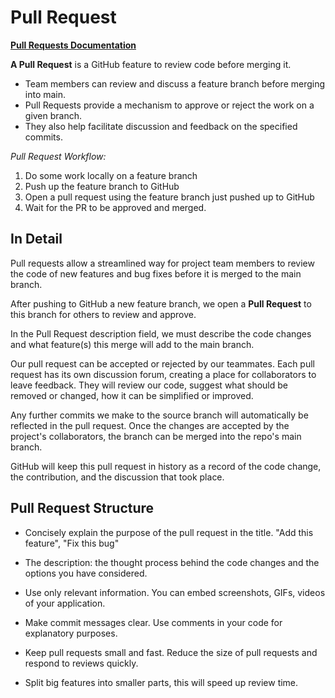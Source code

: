 # Pull Request

[**Pull Requests Documentation**](https://docs.github.com/pull-requests)

**A Pull Request** is a GitHub feature to review code before merging it.

- Team members can review and discuss a feature branch before merging into main.
- Pull Requests provide a mechanism to approve or reject the work on a given branch.
- They also help facilitate discussion and feedback on the specified commits.

_Pull Request Workflow:_

1. Do some work locally on a feature branch
2. Push up the feature branch to GitHub
3. Open a pull request using the feature branch just pushed up to GitHub
4. Wait for the PR to be approved and merged.

## In Detail

Pull requests allow a streamlined way for project team members to review the code of new features and bug fixes before it is merged to the main branch.

After pushing to GitHub a new feature branch, we open a **Pull Request** to this branch for others to review and approve.

In the Pull Request description field, we must describe the code changes and what feature(s) this merge will add to the main branch.

Our pull request can be accepted or rejected by our teammates. Each pull request has its own discussion forum, creating a place for collaborators to leave feedback. They will review our code, suggest what should be removed or changed, how it can be simplified or improved.

Any further commits we make to the source branch will automatically be reflected in the pull request. Once the changes are accepted by the project's collaborators, the branch can be merged into the repo's main branch.

GitHub will keep this pull request in history as a record of the code change, the contribution, and the discussion that took place.

## Pull Request Structure

- Concisely explain the purpose of the pull request in the title. "Add this feature", "Fix this bug"

- The description: the thought process behind the code changes and the options you have considered.

- Use only relevant information. You can embed screenshots, GIFs, videos of your application.

- Make commit messages clear. Use comments in your code for explanatory purposes.

- Keep pull requests small and fast. Reduce the size of pull requests and respond to reviews quickly.

- Split big features into smaller parts, this will speed up review time.
